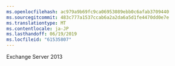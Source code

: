 ```yaml
---
ms.openlocfilehash: ac979a9b69fc9ca06953089ebb0c6afab3709440
ms.sourcegitcommit: 483c777a1537ccab6a2a2da6a5d1fe4470dd0e7e
ms.translationtype: MT
ms.contentlocale: ja-JP
ms.lasthandoff: 06/19/2019
ms.locfileid: "61535807"
---
```

Exchange Server 2013
